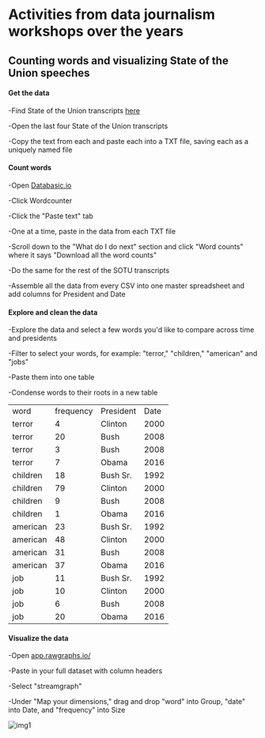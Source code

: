 # Activities from data journalism workshops over the years

## Counting words and visualizing State of the Union speeches

#### Get the data

-Find State of the Union transcripts [here](http://www.presidency.ucsb.edu/sou.php)

-Open the last four State of the Union transcripts

-Copy the text from each and paste each into a TXT file, saving each as a uniquely named file

#### Count words

-Open [Databasic.io](http://databasic.io)

-Click Wordcounter

-Click the "Paste text" tab

-One at a time, paste in the data from each TXT file

-Scroll down to the "What do I do next" section and click "Word counts" where it says "Download all the word counts"

-Do the same for the rest of the SOTU transcripts 

-Assemble all the data from every CSV into one master spreadsheet and add columns for President and Date


#### Explore and clean the data

-Explore the data and select a few words you'd like to compare across time and presidents

-Filter to select your words, for example: "terror," "children," "american" and "jobs" 

-Paste them into one table

-Condense words to their roots in a new table


|          |           |           |      | 
|----------|-----------|-----------|------| 
| word     | frequency | President | Date | 
| terror   | 4         | Clinton   | 2000 | 
| terror   | 20        | Bush      | 2008 | 
| terror   | 3         | Bush      | 2008 | 
| terror   | 7         | Obama     | 2016 | 
| children | 18        | Bush Sr.  | 1992 | 
| children | 79        | Clinton   | 2000 | 
| children | 9         | Bush      | 2008 | 
| children | 1         | Obama     | 2016 | 
| american | 23        | Bush Sr.  | 1992 | 
| american | 48        | Clinton   | 2000 | 
| american | 31        | Bush      | 2008 | 
| american | 37        | Obama     | 2016 | 
| job      | 11        | Bush Sr.  | 1992 | 
| job      | 10        | Clinton   | 2000 | 
| job      | 6         | Bush      | 2008 | 
| job      | 20        | Obama     | 2016 | 



#### Visualize the data 

-Open [app.rawgraphs.io/](http://app.rawgraphs.io/)

-Paste in your full dataset with column headers

-Select "streamgraph"

-Under "Map your dimensions," drag and drop "word" into Group, "date" into Date, and "frequency" into Size


![img1](http://www.storybench.org/wp-content/uploads/2018/02/streamgraph-sotu.png)


